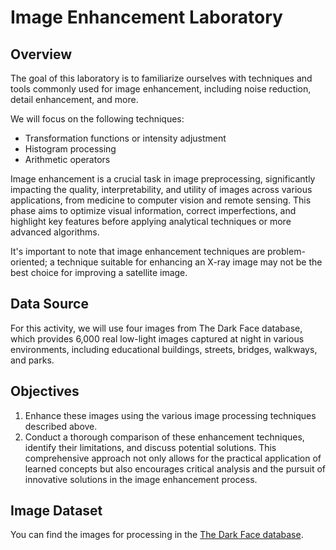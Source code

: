 # Image Enhancement Laboratory

## Overview
The goal of this laboratory is to familiarize ourselves with techniques and tools commonly used for image enhancement, including noise reduction, detail enhancement, and more. 

We will focus on the following techniques:
- Transformation functions or intensity adjustment
- Histogram processing
- Arithmetic operators

Image enhancement is a crucial task in image preprocessing, significantly impacting the quality, interpretability, and utility of images across various applications, from medicine to computer vision and remote sensing. This phase aims to optimize visual information, correct imperfections, and highlight key features before applying analytical techniques or more advanced algorithms.

It's important to note that image enhancement techniques are problem-oriented; a technique suitable for enhancing an X-ray image may not be the best choice for improving a satellite image.

## Data Source
For this activity, we will use four images from The Dark Face database, which provides 6,000 real low-light images captured at night in various environments, including educational buildings, streets, bridges, walkways, and parks.

## Objectives
1. Enhance these images using the various image processing techniques described above.
2. Conduct a thorough comparison of these enhancement techniques, identify their limitations, and discuss potential solutions. This comprehensive approach not only allows for the practical application of learned concepts but also encourages critical analysis and the pursuit of innovative solutions in the image enhancement process.

## Image Dataset
You can find the images for processing in the [The Dark Face database](https://www.kaggle.com/datasets/soumikrakshit/dark-face-dataset).